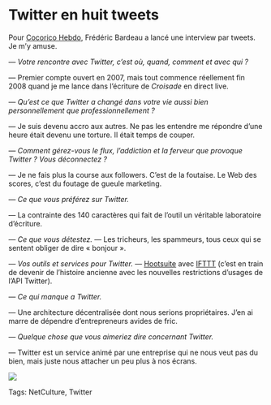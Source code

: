 # Twitter en huit tweets

Pour [Cocorico Hebdo](http://cocorico-hebdo.tumblr.com/), Frédéric Bardeau a lancé une interview par tweets. Je m’y amuse.

*— Votre rencontre avec Twitter, c’est où, quand, comment et avec qui ?*

— Premier compte ouvert en 2007, mais tout commence réellement fin 2008 quand je me lance dans l’écriture de *Croisade* en direct live.

*— Qu’est ce que Twitter a changé dans votre vie aussi bien personnellement que professionnellement ?*

— Je suis devenu accro aux autres. Ne pas les entendre me répondre d’une heure était devenu une torture. Il était temps de couper.

*— Comment gérez-vous le flux, l’addiction et la ferveur que provoque Twitter ? Vous déconnectez ?*

— Je ne fais plus la course aux followers. C’est de la foutaise. Le Web des scores, c’est du foutage de gueule marketing.

*— Ce que vous préférez sur Twitter.*

— La contrainte des 140 caractères qui fait de l’outil un véritable laboratoire d’écriture.

*— Ce que vous détestez.* — Les tricheurs, les spammeurs, tous ceux qui se sentent obliger de dire « bonjour ».

*— Vos outils et services pour Twitter.* — [Hootsuite](http://hootsuite.com) avec [IFTTT](https://ifttt.com) (c’est en train de devenir de l’histoire ancienne avec les nouvelles restrictions d’usages de l’API Twitter).

*— Ce qui manque a Twitter.*

— Une architecture décentralisée dont nous serions propriétaires. J’en ai marre de dépendre d’entrepreneurs avides de fric.

*— Quelque chose que vous aimeriez dire concernant Twitter.*

— Twitter est un service animé par une entreprise qui ne nous veut pas du bien, mais juste nous attacher un peu plus à nos écrans.

![](https://tcrouzet.com/images_tc/2012/09/ifttt.png)



Tags: NetCulture, Twitter